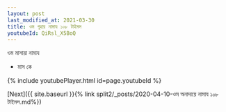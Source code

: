 ```yaml
---
layout: post
last_modified_at: 2021-03-30
title: ওম গুহায় নামায ১০৮ টাইমস
youtubeId: QiRsl_X5BoQ
---
```

 
 
 ওম মাসায়া নামায  
 
 -  মাস কে 
 
  
 
  
 
 
 
 
 
 


{% include youtubePlayer.html id=page.youtubeId %}
 
[Next]({{ site.baseurl }}{% link  split2/_posts/2020-04-10-ওম অনাদায়ে নামায ১০৮ টাইমস.md%})
 
